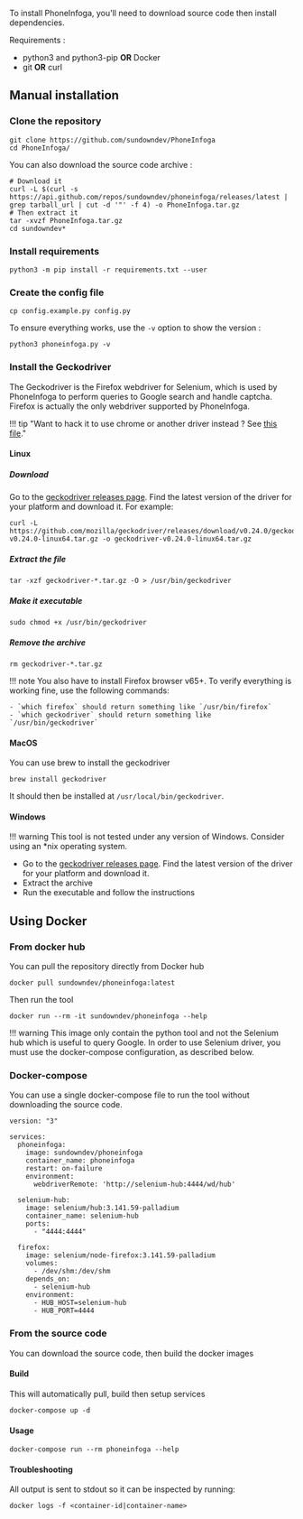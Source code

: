 To install PhoneInfoga, you'll need to download source code then install dependencies.

Requirements : 

- python3 and python3-pip **OR** Docker
- git **OR** curl

## Manual installation

### Clone the repository

```shell
git clone https://github.com/sundowndev/PhoneInfoga
cd PhoneInfoga/
```

You can also download the source code archive : 

```shell
# Download it
curl -L $(curl -s https://api.github.com/repos/sundowndev/phoneinfoga/releases/latest | grep tarball_url | cut -d '"' -f 4) -o PhoneInfoga.tar.gz
# Then extract it
tar -xvzf PhoneInfoga.tar.gz
cd sundowndev*
```

### Install requirements

```shell
python3 -m pip install -r requirements.txt --user
```

### Create the config file

```shell
cp config.example.py config.py 
```

To ensure everything works, use the `-v` option to show the version : 

```shell
python3 phoneinfoga.py -v
```

### Install the Geckodriver

The Geckodriver is the Firefox webdriver for Selenium, which is used by PhoneInfoga to perform queries to Google search and handle captcha. Firefox is actually the only webdriver supported by PhoneInfoga.

!!! tip "Want to hack it to use chrome or another driver instead ? See [this file](https://github.com/sundowndev/PhoneInfoga/blob/8179fe4857ca7df2d843119e2123c260e8401818/lib/googlesearch.py#L35)."

#### Linux

##### Download

Go to the [geckodriver releases page](https://github.com/mozilla/geckodriver/releases). Find the latest version of the driver for your platform and download it. For example: 

```shell
curl -L https://github.com/mozilla/geckodriver/releases/download/v0.24.0/geckodriver-v0.24.0-linux64.tar.gz -o geckodriver-v0.24.0-linux64.tar.gz
```

##### Extract the file

```shell
tar -xzf geckodriver-*.tar.gz -O > /usr/bin/geckodriver
```

##### Make it executable

```shell
sudo chmod +x /usr/bin/geckodriver
```

##### Remove the archive

```shell
rm geckodriver-*.tar.gz
```

!!! note
    You also have to install Firefox browser v65+. To verify everything is working fine, use the following commands:

    - `which firefox` should return something like `/usr/bin/firefox`
    - `which geckodriver` should return something like `/usr/bin/geckodriver`

#### MacOS

You can use brew to install the geckodriver

```
brew install geckodriver
```

It should then be installed at `/usr/local/bin/geckodriver`.

#### Windows

!!! warning
    This tool is not tested under any version of Windows. Consider using an *nix operating system.

- Go to the [geckodriver releases page](https://github.com/mozilla/geckodriver/releases). Find the latest version of the driver for your platform and download it.
- Extract the archive
- Run the executable and follow the instructions

## Using Docker

### From docker hub

You can pull the repository directly from Docker hub

```shell
docker pull sundowndev/phoneinfoga:latest
```

Then run the tool

```shell
docker run --rm -it sundowndev/phoneinfoga --help
```
!!! warning 
    This image only contain the python tool and not the Selenium hub which is useful to query Google. In order to use Selenium driver, you must use the docker-compose configuration, as described below.

### Docker-compose

You can use a single docker-compose file to run the tool without downloading the source code.

```
version: "3"

services:
  phoneinfoga:
    image: sundowndev/phoneinfoga
    container_name: phoneinfoga
    restart: on-failure
    environment:
      webdriverRemote: 'http://selenium-hub:4444/wd/hub'

  selenium-hub:
    image: selenium/hub:3.141.59-palladium
    container_name: selenium-hub
    ports:
      - "4444:4444"

  firefox:
    image: selenium/node-firefox:3.141.59-palladium
    volumes:
      - /dev/shm:/dev/shm
    depends_on:
      - selenium-hub
    environment:
      - HUB_HOST=selenium-hub
      - HUB_PORT=4444
```

### From the source code

You can download the source code, then build the docker images

#### Build

This will automatically pull, build then setup services

```shell
docker-compose up -d
```

#### Usage

```shell
docker-compose run --rm phoneinfoga --help
```

#### Troubleshooting

All output is sent to stdout so it can be inspected by running:

```shell
docker logs -f <container-id|container-name>
```
